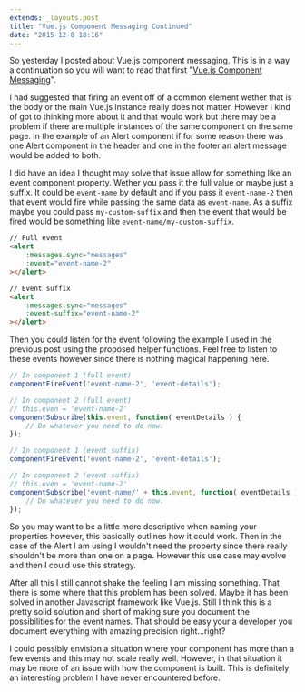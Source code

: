 ```yaml
---
extends: _layouts.post
title: "Vue.js Component Messaging Continued"
date: "2015-12-8 18:16"
---
```


So yesterday I posted about Vue.js component messaging. This is in a way a continuation so you will want to read that first "[Vue.js Component Messaging](/2015/12/07/vues-js-component-messaging/)".

I had suggested that firing an event off of a common element wether that is the body or the main Vue.js instance really does not matter. However I kind of got to thinking more about it and that would work but there may be a problem if there are multiple instances of the same component on the same page. In the example of an Alert component if for some reason there was one Alert component in the header and one in the footer an alert message would be added to both.

I did have an idea I thought may solve that issue allow for something like an event component property. Wether you pass it the full value or maybe just a suffix. It could be `event-name` by default and if you pass it `event-name-2` then that event would fire while passing the same data as `event-name`. As a suffix maybe you could pass `my-custom-suffix` and then the event that would be fired would be something like `event-name/my-custom-suffix`.

```html
// Full event
<alert
	:messages.sync="messages"
	:event="event-name-2"
></alert>

// Event suffix
<alert
	:messages.sync="messages"
	:event-suffix="event-name-2"
></alert>
```

Then you could listen for the event following the example I used in the previous post using the proposed helper functions. Feel free to listen to these events however since there is nothing magical happening here.

```javascript
// In component 1 (full event)
componentFireEvent('event-name-2', 'event-details');

// In component 2 (full event)
// this.even = 'event-name-2'
componentSubscribe(this.event, function( eventDetails ) {
	// Do whatever you need to do now.
});

// In component 1 (event suffix)
componentFireEvent('event-name-2', 'event-details');

// In component 2 (event suffix)
// this.even = 'event-name-2'
componentSubscribe('event-name/' + this.event, function( eventDetails ) {
	// Do whatever you need to do now.
});
```

So you may want to be a little more descriptive when naming your properties however, this basically outlines how it could work. Then in the case of the Alert I am using I wouldn't need the property since there really shouldn't be more than one on a page. However this use case may evolve and then I could use this strategy.

After all this I still cannot shake the feeling I am missing something. That there is some where that this problem has been solved. Maybe it has been solved in another Javascript framework like Vue.js. Still I think this is a pretty solid solution and short of making sure you document the possibilities for the event names. That should be easy your a developer you document everything with amazing precision right...right?

I could possibly envision a situation where your component has more than a few events and this may not scale really well. However, in that situation it may be more of an issue with how the component is built. This is definitely an interesting problem I have never encountered before.
